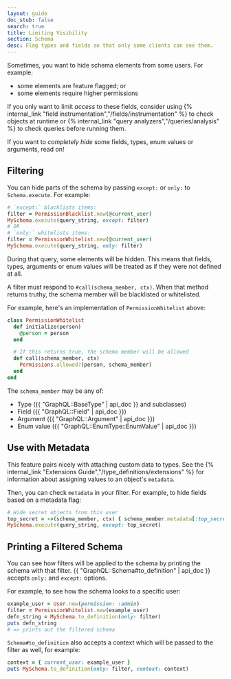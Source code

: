 ```yaml
---
layout: guide
doc_stub: false
search: true
title: Limiting Visibility
section: Schema
desc: Flag types and fields so that only some clients can see them.
---
```


Sometimes, you want to hide schema elements from some users. For example:

- some elements are feature flagged; or
- some elements require higher permissions

If you only want to limit _access_ to these fields, consider using {% internal_link "field instrumentation","/fields/instrumentation" %} to check objects at runtime or {% internal_link "query analyzers","/queries/analysis" %} to check queries before running them.

If you want to _completely hide_ some fields, types, enum values or arguments, read on!

## Filtering

You can hide parts of the schema by passing `except:`  or `only:` to `Schema.execute`. For example:

```ruby
# `except:` blacklists items:
filter = PermissionBlacklist.new(@current_user)
MySchema.execute(query_string, except: filter)
# OR
# `only:` whitelists items:
filter = PermissionWhitelist.new(@current_user)
MySchema.execute(query_string, only: filter)
```

During that query, some elements will be hidden. This means that fields, types, arguments or enum values will be treated as if they were not defined at all.

A filter must respond to `#call(schema_member, ctx)`. When that method returns truthy, the schema member will be blacklisted or whitelisted.

For example, here's an implementation of `PermissionWhitelist` above:

```ruby
class PermissionWhitelist
  def initialize(person)
    @person = person
  end

  # If this returns true, the schema member will be allowed
  def call(schema_member, ctx)
    Permissions.allowed?(person, schema_member)
  end
end
```

The `schema_member` may be any of:

- Type ({{ "GraphQL::BaseType" | api_doc }} and subclasses)
- Field ({{ "GraphQL::Field" | api_doc }})
- Argument ({{ "GraphQL::Argument" | api_doc }})
- Enum value ({{ "GraphQL::EnumType::EnumValue" | api_doc }})

## Use with Metadata

This feature pairs nicely with attaching custom data to types. See the {% internal_link "Extensions Guide","/type_definitions/extensions" %} for information about assigning values to an object's `metadata`.

Then, you can check `metadata` in your filter. For example, to hide fields based on a metadata flag:

```ruby
# Hide secret objects from this user
top_secret = ->(schema_member, ctx) { schema_member.metadata[:top_secret]}
MySchema.execute(query_string, except: top_secret)
```

## Printing a Filtered Schema

You can see how filters will be applied to the schema by printing the schema with that filter. {{ "GraphQL::Schema#to_definition" | api_doc }} accepts `only:` and `except:` options.

For example, to see how the schema looks to a specific user:

```ruby
example_user = User.new(permission: :admin)
filter = PermissionWhitelist.new(example_user)
defn_string = MySchema.to_definition(only: filter)
puts defn_string
# => prints out the filtered schema
```

`Schema#to_definition` also accepts a context which will be passed to the filter as well, for example:

```ruby
context = { current_user: example_user }
puts MySchema.to_definition(only: filter, context: context)
```
